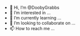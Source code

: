 - 👋 Hi, I’m @DoobyGrabbs
- 👀 I’m interested in ...
- 🌱 I’m currently learning ...
- 💞️ I’m looking to collaborate on ...
- 📫 How to reach me ...

<!---
DoobyGrabbs/DoobyGrabbs is a ✨ special ✨ repository because its `README.md` (this file) appears on your GitHub profile.
You can click the Preview link to take a look at your changes.
--->
